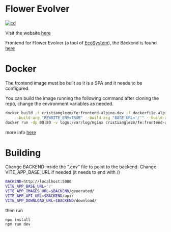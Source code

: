 # Flower Evolver #

[![cd](https://github.com/cristianglezm/FlowerEvolver-frontend/actions/workflows/deploy-gh-pages.yml/badge.svg)](https://github.com/cristianglezm/FlowerEvolver-frontend/actions/workflows/deploy-gh-pages.yml)

Visit the website [here](https://cristianglezm.github.io/FlowerEvolver-frontend/)

Frontend for Flower Evolver (a tool of [EcoSystem](https://github.com/cristianglezm/EcoSystem)),
the Backend is found [here](https://github.com/cristianglezm/FlowerEvolver-backend)

# Docker #

The frontend image must be built as it is a SPA and it needs to be configured.

You can build the image running the following command after cloning the repo, change the environment variables as needed.

```bash
docker build -t cristianglezm/fe:frontend-alpine-dev -f dockerfile.alpine \
    --build-arg "REWRITE_ENV=TRUE" --build-arg "BASE_URL='/'" --build-arg BACKEND="http://localhost" .
docker run -dp 80:80 -v logs:/var/log/nginx cristianglezm/fe:frontend-alpine-dev -e "API=localhost:5000"
````

more info [here](README-Docker.md)

# Building #

Change BACKEND inside the ".env" file to point to the backend.
Change VITE_APP_BASE_URL if needed (it needs to end with /)

```bash
BACKEND=http://localhost:5000
VITE_APP_BASE_URL='/'
VITE_APP_IMAGES_URL=$BACKEND/generated/
VITE_APP_API_URL=$BACKEND/api/
VITE_APP_DOWNLOAD_URL=$BACKEND/download/
```

then run 

```
npm install
npm run dev
```
